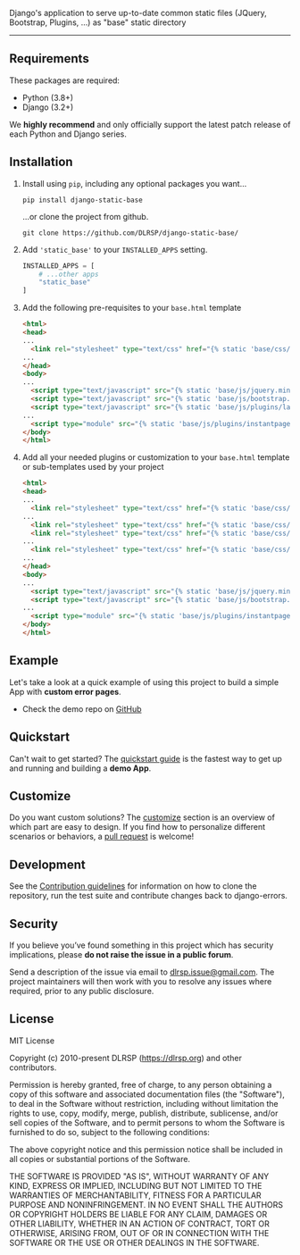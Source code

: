 Django's application to serve up-to-date common static files (JQuery, Bootstrap, Plugins, ...) as "base" static directory

---

## Requirements

These packages are required:

* Python (3.8+)
* Django (3.2+)

We **highly recommend** and only officially support the latest patch release of each Python and Django series.


## Installation

1. Install using `pip`, including any optional packages you want...

    ``` shell
    pip install django-static-base
    ```

    ...or clone the project from github.

    ``` shell
    git clone https://github.com/DLRSP/django-static-base/
    ```

2. Add `'static_base'` to your `INSTALLED_APPS` setting.

    ``` python title="settings.py"
    INSTALLED_APPS = [
        # ...other apps
        "static_base"
    ]
    ```

3. Add the following pre-requisites to your `base.html` template

    ``` html title="base.html"
    <html>
    <head>
    ...
      <link rel="stylesheet" type="text/css" href="{% static 'base/css/bootstrap.css' %}">
    ...
    </head>
    <body>
    ...
      <script type="text/javascript" src="{% static 'base/js/jquery.min.js' %}"></script>
      <script type="text/javascript" src="{% static 'base/js/bootstrap.min.js' %}"></script>
      <script type="text/javascript" src="{% static 'base/js/plugins/lazysizes.min.js' %}" async></script>
    ...
      <script type="module" src="{% static 'base/js/plugins/instantpage.min.js' %}" defer></script>
    </body>
    </html>
    ```

4. Add all your needed plugins or customization to your `base.html` template or sub-templates used by your project

    ``` html title="base.html"
    <html>
    <head>
    ...
      <link rel="stylesheet" type="text/css" href="{% static 'base/css/plugins/jquery.smartmenus.bootstrap-4.css' %}">
    ...
      <link rel="stylesheet" type="text/css" href="{% static 'base/css/style-btn.css' %}">
      <link rel="stylesheet" type="text/css" href="{% static 'base/css/color/blue.css' %}">
    ...
      <link rel="stylesheet" type="text/css" href="{% static 'base/css/custom.css' %}">
    ...
    </head>
    <body>
    ...
      <script type="text/javascript" src="{% static 'base/js/jquery.min.js' %}"></script>
      <script type="text/javascript" src="{% static 'base/js/bootstrap.min.js' %}"></script>
    ...
      <script type="module" src="{% static 'base/js/plugins/instantpage.min.js' %}" defer></script>
    </body>
    </html>
    ```


## Example

Let's take a look at a quick example of using this project to build a simple App with **custom error pages**.

* Check the demo repo on [GitHub][github-demo]

## Quickstart

Can't wait to get started? The [quickstart guide][quickstart] is the fastest way to get up and running and building a **demo App**.

## Customize

Do you want custom solutions? The [customize][customize] section is an overview of which part are easy to design.
If you find how to personalize different scenarios or behaviors, a [pull request][pull-request] is welcome!

## Development

See the [Contribution guidelines][contributing] for information on how to clone  the repository, run the test suite and contribute changes back to django-errors.

## Security

If you believe you’ve found something in this project which has security implications, please **do not raise the issue in a public forum**.

Send a description of the issue via email to [dlrsp.issue@gmail.com][security-mail].  The project maintainers will then work with you to resolve any issues where required, prior to any public disclosure.

## License

MIT License

Copyright (c) 2010-present DLRSP (https://dlrsp.org) and other contributors.

Permission is hereby granted, free of charge, to any person obtaining a copy
of this software and associated documentation files (the "Software"), to deal
in the Software without restriction, including without limitation the rights
to use, copy, modify, merge, publish, distribute, sublicense, and/or sell
copies of the Software, and to permit persons to whom the Software is
furnished to do so, subject to the following conditions:

The above copyright notice and this permission notice shall be included in all
copies or substantial portions of the Software.

THE SOFTWARE IS PROVIDED "AS IS", WITHOUT WARRANTY OF ANY KIND, EXPRESS OR
IMPLIED, INCLUDING BUT NOT LIMITED TO THE WARRANTIES OF MERCHANTABILITY,
FITNESS FOR A PARTICULAR PURPOSE AND NONINFRINGEMENT. IN NO EVENT SHALL THE
AUTHORS OR COPYRIGHT HOLDERS BE LIABLE FOR ANY CLAIM, DAMAGES OR OTHER
LIABILITY, WHETHER IN AN ACTION OF CONTRACT, TORT OR OTHERWISE, ARISING FROM,
OUT OF OR IN CONNECTION WITH THE SOFTWARE OR THE USE OR OTHER DEALINGS IN THE
SOFTWARE.

[index]: .
[github-demo]: https://github.com/DLRSP/example/tree/

[quickstart]: tutorial/example.md
[customize]: tutorial/customize.md

[contributing]: community/contributing.md
[pull-request]: community/contributing.md#pull-requests

[security-mail]: mailto:dlrsp.issue@gmail.com
